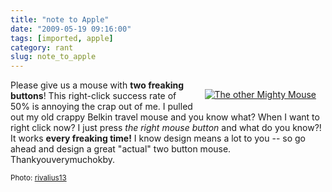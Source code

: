 ```yaml
---
title: "note to Apple"
date: "2009-05-19 09:16:00"
tags: [imported, apple]
category: rant
slug: note_to_apple
---
```


<div style="margin: 15px; float: right"><a href="http://www.flickr.com/photos/15180894@N02/3494645725/" title="The other Mighty Mouse" target="_blank"><img src="http://farm4.static.flickr.com/3331/3494645725_fea42767bc_m.jpg" alt="The other Mighty Mouse" border="0" /></a></div>

Please give us a mouse with <strong>two freaking buttons</strong>! This
right-click success rate of 50% is annoying the crap out of me. I pulled out my
old crappy Belkin travel mouse and you know what? When I want to right click
now? I just press <em>the right mouse button</em> and what do you know?! It
works <strong>every freaking time!</strong> I know design means a lot to you --
so go ahead and design a great "actual" two button mouse. Thankyouverymuchokby.

<small>Photo:
<a href="http://www.flickr.com/photos/15180894@N02/3494645725/" title="rivalius13" target="_blank">rivalius13</a></small>
